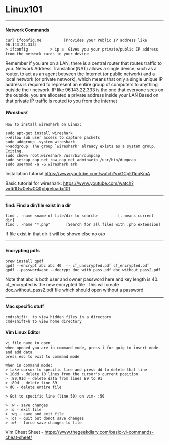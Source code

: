 # Linux101

---

#### Network Commands

```
curl ifconfig.me          [Provides your Public IP address like 96.143.22.333]
> ifconfig          > ip a  Gives you your private/public IP address from the network cards in your device
```
Remember if you are on a LAN, there is a central router that routes traffic to you. 
Network Address Translation(NAT) allows a single device, such as a router, to act as an agent between the Internet (or public network) and a local network (or private network), which means that only a single unique IP address is required to represent an entire group of computers to anything outside their network.
IP like 96.143.22.333 is the one that everyone sees on the outside, you are allocated a private address inside your LAN
Based on that private IP traffic is routed to you from the internet



##### Wireshark
```
How to install wireshark on Linux:

sudo apt-get install wireshark
>>Allow sub user access to capture packets
sudo addgroup -system wireshark
>>addgroup: The group `wireshark' already exists as a system group. Exiting.
sudo chown root:wireshark /usr/bin/dumpcap
sudo setcap cap_net_raw,cap_net_admin=eip /usr/bin/dumpcap
sudo usermod -a -G wireshark ark

```
Installation tutorial:https://www.youtube.com/watch?v=GCpl01pqKmA

Basic tutorial for wireshark: https://www.youtube.com/watch?v=lb1Dw0elw0Q&pbjreload=101




---

#### find: Find a dir/file exist in a dir

```
find . -name <name of file/dir to search>         [. means current dir]
find . -name "*.php"       [Search for all files with .php extension]
```

If file exist in that dir it will be shown else no o/p

---

#### Encrypting pdfs

```
brew install qpdf
qpdf --encrypt abc abc 40  -- cf_unecrypted.pdf cf_encrypted.pdf
qpdf --password=abc --decrypt doc_with_pass.pdf doc_without_pass2.pdf
```
Note that abc is both user and owner password here and key length is 40. 
cf_encrypted is the new encrypted file.
This will create doc_without_pass2.pdf file which should open without a password.

---

#### Mac specific stuff
```
cmd+shift+. to view hidden files in a directory
cmd+shift+h to view home directory
```


#### Vim Linux Editor
```
vi file_name_to_open
when opened you are in command mode, press i for goig to insert mode and add data
press esc to exit to command mode

When in command mode:
> take cursor to specific line and press dd to delete that line
> 10dd - delete 10 lines from the cursor's current position
> :89,91d - delete data from lines 89 to 91
> :89d - delete line 89
> dG - delete entire file

> Got to specific line (line 50) on vim- :50

> :w - save changes
> :q - exit file
> :wq - save and exit file
> :q! - quit but donot save changes
> :w! - force save changes to file
```
Vim Cheat Sheet - https://www.thegeekdiary.com/basic-vi-commands-cheat-sheet/
